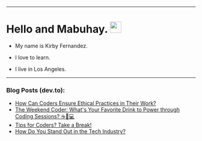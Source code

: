 
<img src="https://komarev.com/ghpvc/?username=kirbygit&style=flat-square&color=blue" alt=""/>

---
<h1>
  Hello and Mabuhay.
  <img src="https://media.giphy.com/media/hvRJCLFzcasrR4ia7z/giphy.gif" width="30px"/>
</h1>

- My name is Kirby Fernandez.

- I love to learn.

- I live in Los Angeles.

---

### Blog Posts (dev.to):
<!-- BLOG-POST-LIST:START -->
- [How Can Coders Ensure Ethical Practices in Their Work?](https://dev.to/codenewbieteam/how-can-coders-ensure-ethical-practices-in-their-work-2ao0)
- [The Weekend Coder: What&#39;s Your Favorite Drink to Power through Coding Sessions? ☕🥤💻](https://dev.to/codenewbieteam/the-weekend-coder-whats-your-favorite-drink-to-power-through-coding-sessions-1ok7)
- [Tips for Coders? Take a Break!](https://dev.to/codenewbieteam/tips-for-coders-take-a-break-4l47)
- [How Do You Stand Out in the Tech Industry?](https://dev.to/codenewbieteam/how-do-you-stand-out-in-the-tech-industry-4o51)
<!-- BLOG-POST-LIST:END -->
